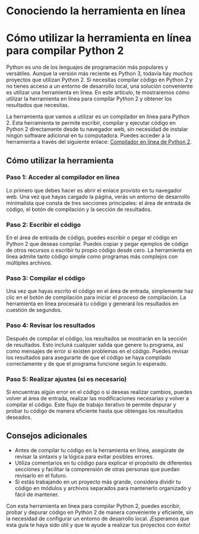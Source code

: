 Conociendo la herramienta en línea
==================================

Cómo utilizar la herramienta en línea para compilar Python 2
============================================================

Python es uno de los lenguajes de programación más populares y versátiles. Aunque la versión más reciente es Python 3, todavía hay muchos proyectos que utilizan Python 2. Si necesitas compilar código en Python 2 y no tienes acceso a un entorno de desarrollo local, una solución conveniente es utilizar una herramienta en línea. En este artículo, te mostraremos cómo utilizar la herramienta en línea para compilar Python 2 y obtener los resultados que necesitas.

La herramienta que vamos a utilizar es un compilador en línea para Python 2. Esta herramienta te permite escribir, compilar y ejecutar código en Python 2 directamente desde tu navegador web, sin necesidad de instalar ningún software adicional en tu computadora. Puedes acceder a la herramienta a través del siguiente enlace: [Compilador en línea de Python 2](https://www.onlinecalculatorsfree.com/es/tools/compile-python2.x-online.html).

Cómo utilizar la herramienta
----------------------------

### Paso 1: Acceder al compilador en línea

Lo primero que debes hacer es abrir el enlace provisto en tu navegador web. Una vez que hayas cargado la página, verás un entorno de desarrollo minimalista que consta de tres secciones principales: el área de entrada de código, el botón de compilación y la sección de resultados.

### Paso 2: Escribir el código

En el área de entrada de código, puedes escribir o pegar el código en Python 2 que deseas compilar. Puedes copiar y pegar ejemplos de código de otros recursos o escribir tu propio código desde cero. La herramienta en línea admite tanto código simple como programas más complejos con múltiples archivos.

### Paso 3: Compilar el código

Una vez que hayas escrito el código en el área de entrada, simplemente haz clic en el botón de compilación para iniciar el proceso de compilación. La herramienta en línea procesará tu código y generará los resultados en cuestión de segundos.

### Paso 4: Revisar los resultados

Después de compilar el código, los resultados se mostrarán en la sección de resultados. Esto incluirá cualquier salida que genere tu programa, así como mensajes de error si existen problemas en el código. Puedes revisar los resultados para asegurarte de que el código se haya compilado correctamente y de que el programa funcione según lo esperado.

### Paso 5: Realizar ajustes (si es necesario)

Si encuentras algún error en el código o si deseas realizar cambios, puedes volver al área de entrada, realizar las modificaciones necesarias y volver a compilar el código. Este flujo de trabajo iterativo te permite depurar y probar tu código de manera eficiente hasta que obtengas los resultados deseados.

Consejos adicionales
--------------------

- Antes de compilar tu código en la herramienta en línea, asegúrate de revisar la sintaxis y la lógica para evitar posibles errores.
- Utiliza comentarios en tu código para explicar el propósito de diferentes secciones y facilitar la comprensión de otras personas que puedan revisarlo en el futuro.
- Si estás trabajando en un proyecto más grande, considera dividir tu código en módulos y archivos separados para mantenerlo organizado y fácil de mantener.

Con esta herramienta en línea para compilar Python 2, puedes escribir, probar y depurar código en Python 2 de manera conveniente y eficiente, sin la necesidad de configurar un entorno de desarrollo local. ¡Esperamos que esta guía te haya sido útil y que te ayude a realizar tus proyectos con éxito!